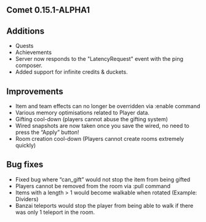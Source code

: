 Comet 0.15.1-ALPHA1
-------------------

## Additions
* Quests
* Achievements
* Server now responds to the "LatencyRequest" event with the ping composer.
* Added support for infinite credits & duckets.
      
## Improvements
* Item and team effects can no longer be overridden via :enable command
* Various memory optimisations related to Player data.
* Gifting cool-down (players cannot abuse the gifting system)
* Wired snapshots are now taken once you save the wired, no need to press the “Apply” button!
* Room creation cool-down (Players cannot create rooms extremely quickly)

## Bug fixes
* Fixed bug where “can_gift” would not stop the item from being gifted
* Players cannot be removed from the room via :pull command
* Items with a length > 1 would become walkable when rotated (Example: Dividers)
* Banzai teleports would stop the player from being able to walk if there was only 1 teleport in the room.
